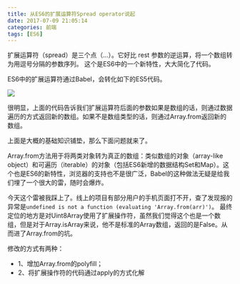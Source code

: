 ```yaml
---
title: 从ES6的扩展运算符Spread operator说起
date: 2017-07-09 21:05:14
categories: 前端
tags: [ES6]
---
```

扩展运算符（spread）是三个点（...）。它好比 rest 参数的逆运算，将一个数组转为用逗号分隔的参数序列。
这个是ES6中的一个新特性，大大简化了代码。

ES6中的扩展运算符通过Babel，会转化如下的ES5代码。
<!--more-->
![](/img/201707/1-1.png)

很明显，上面的代码告诉我们扩展运算符后面的参数如果是数组的话，则通过数据遍历的方式返回新的数组。如果不是数组类型的话，则通过Array.from返回新的数组。

上面是大概的基础知识铺垫，那么下面问题就来了。

Array.from方法用于将两类对象转为真正的数组：类似数组的对象（array-like object）和可遍历（iterable）的对象（包括ES6新增的数据结构Set和Map）。这个也是ES6的新特性，浏览器的支持也不是很广泛，Babel的这种做法无疑是给我们埋了一个很大的雷，随时会爆炸。

今天这个雷被我踩上了。线上的项目有部分用户的手机页面打不开，查了发现报的异常是`undefined is not a function (evaluating 'Array.from(arr)')`。
最终定位的地方是对Uint8Array使用了扩展操作符，虽然我们觉得这个也是一个数组，但是对于Array.isArray来说，他不是标准的Array数组，返回的是False。从而进了Array.from的坑。


修改的方式有两种：
* 1、增加Array.from的polyfill；
* 2、将扩展操作符的代码通过apply的方式化解

